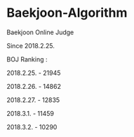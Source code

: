 # Baekjoon-Algorithm

Baekjoon Online Judge

Since 2018.2.25.

BOJ Ranking : 

2018.2.25. - 21945

2018.2.26. - 14862

2018.2.27. - 12835

2018.3.1. - 11459

2018.3.2. - 10290



